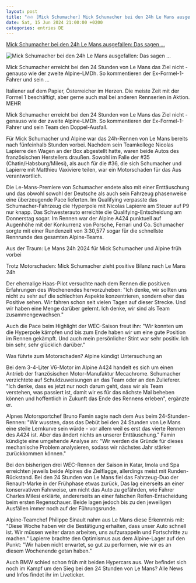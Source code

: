 ```yaml
---
layout: post
title: "🔥🔥 [Mick Schumacher] Mick Schumacher bei den 24h Le Mans ausgefallen: Das sagen ..."
date: Sat, 15 Jun 2024 21:00:00 +0200
categories: entries DE
---
```

[Mick Schumacher bei den 24h Le Mans ausgefallen: Das sagen ...](https://www.motorsport-magazin.com/24h-stunden-le-mans/news-289187-mick-schumacher-bei-den-24h-le-mans-ausgefallen-das-sagen-mick-und-co-zur-alpine-pleite/)

![Mick Schumacher bei den 24h Le Mans ausgefallen: Das sagen ...](https://images.motorsport-magazin.com/images/1200/570/q_80/s_fb/1076755.jpg)

Mick Schumacher erreicht bei den 24 Stunden von Le Mans das Ziel nicht - genauso wie der zweite Alpine-LMDh. So kommentieren der Ex-Formel-1-Fahrer und sein ...

Italiener auf dem Papier, Österreicher im Herzen. Die meiste Zeit mit der Formel 1 beschäftigt, aber gerne auch mal bei anderen Rennserien in Aktion. MEHR

Mick Schumacher erreicht bei den 24 Stunden von Le Mans das Ziel nicht - genauso wie der zweite Alpine-LMDh. So kommentieren der Ex-Formel-1-Fahrer und sein Team den Doppel-Ausfall.

Für Mick Schumacher und Alpine war das 24h-Rennen von Le Mans bereits nach fünfeinhalb Stunden vorbei. Nachdem sein Teamkollege Nicolas Lapierre den Wagen an der Box abgestellt hatte, waren beide Autos des französischen Herstellers draußen. Sowohl im Falle der #35 (Chatin/Habsburg/Milesi), als auch für die #36, die sich Schumacher und Lapierre mit Matthieu Vaxiviere teilen, war ein Motorschaden für das Aus verantwortlich.

Die Le-Mans-Premiere von Schumacher endete also mit einer Enttäuschung und das obwohl sowohl der Deutsche als auch sein Fahrzeug phasenweise eine überzeugende Pace lieferten. Im Qualifying verpasste das Schumacher-Fahrzeug die Hyperpole mit Nicolas Lapierre am Steuer auf P9 nur knapp. Das Schwesterauto erreichte die Qualifying-Entscheidung am Donnerstag sogar. Im Rennen war der Alpine A424 punktuell auf Augenhöhe mit der Konkurrenz von Porsche, Ferrari und Co. Schumacher sorgte mit einer Rundenzeit von 3:30,577 sogar für die schnellste Rennrunde des gesamten Alpine-Teams.

Aus der Traum: Le Mans 24h 2024 für Mick Schumacher und Alpine früh vorbei

Trotz Motorschaden: Mick Schumacher zieht positive Bilanz nach Le Mans 24h

Der ehemalige Haas-Pilot versuchte nach dem Rennen die positiven Erfahrungen des Wochenendes hervorzuheben: "Ich denke, wir sollten uns nicht zu sehr auf die schlechten Aspekte konzentrieren, sondern eher das Positive sehen. Wir fahren schon seit vielen Tagen auf dieser Strecke. Und wir haben eine Menge darüber gelernt. Ich denke, wir sind als Team zusammengewachsen."

Auch die Pace beim Highlight der WEC-Saison freut ihn: "Wir konnten um die Hyperpole kämpfen und bis zum Ende haben wir um eine gute Position im Rennen gekämpft. Und auch mein persönlicher Stint war sehr positiv. Ich bin sehr, sehr glücklich darüber."

Was führte zum Motorschaden? Alpine kündigt Untersuchung an

Bei dem 3-4-Liter V6-Motor im Alpine A424 handelt es sich um einen Antrieb der französischen Motor-Manufaktur Mecachrome. Schumacher verzichtete auf Schuldzuweisungen an das Team oder an den Zulieferer. "Ich denke, dass es jetzt nur noch darum geht, dass wir als Team verstehen, was passiert ist, damit wir es für das nächste Mal beheben können und hoffentlich in Zukunft das Ende des Rennens erleben", ergänzte er.

Alpnes Motorsportchef Bruno Famin sagte nach dem Aus beim 24-Stunden-Rennen: "Wir wussten, dass das Debüt bei den 24 Stunden von Le Mans eine steile Lernkurve sein würde - vor allem weil es erst das vierte Rennen des A424 ist. Aber das ändert nichts an unserer Enttäuschung." Famin kündigte eine umgehende Analyse an: "Wir werden die Gründe für dieses mechanische Problem analysieren, sodass wir nächstes Jahr stärker zurückkommen können."

Bei den bisherigen drei WEC-Rennen der Saison in Katar, Imola und Spa erreichten jeweils beide Alpines die Zielflagge, allerdings meist mit Runden-Rückstand. Bei den 24 Stunden von Le Mans fiel das Fahrzeug-Duo der Renault-Marke in der Frühphase etwas zurück, Das lag einerseits an einer konservativen Fahrweise, um nicht das Auto zu gefährden, wie Fahrer Charles Milesi erklärte, andererseits an einer falschen Reifen-Entscheidung beim ersten Regenschauer. Beide lagen jedoch bis zu den jeweiligen Ausfällen immer noch auf der Führungsrunde.

Alpine-Teamchef Philippe Sinault nahm aus Le Mans diese Erkenntnis mit: "Diese Woche haben wir die Bestätigung erhalten, dass unser Auto schnell ist. Wir müssen weiter daran arbeiten, uns aufzurappeln und Fortschritte zu machen." Lapierre brachte den Optimismus aus dem Alpine-Lager auf den Punkt: "Wir haben nicht erwartet, so gut zu performen, wie wir es an diesem Wochenende getan haben."

Auch BMW schied schon früh mit beiden Hypercars aus. Wer befindet sich noch im Kampf um den Sieg bei den 24 Stunden von Le Mans? Alle News und Infos findet ihr im Liveticker.

